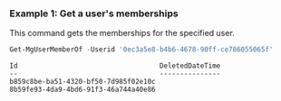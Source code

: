 ### Example 1: Get a user's memberships

This command gets the memberships for the specified user.

```powershell
Get-MgUserMemberOf -Userid '0ec3a5e8-b4b6-4678-90ff-ce786055065f'
```

```Output
Id                                   DeletedDateTime
--                                   ---------------
b859c8be-ba51-4320-bf50-7d985f02e10c
8b59fe93-4da9-4bd6-91f3-46a744a40e86
```